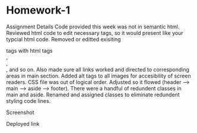 # Homework-1
Assignment Details
Code provided this week was not in semantic html. Reviewed html code to edit necessary tags, so it would present like your typcial html code. Removed or editted exisiting <div> tags with html tags <main>, <aside>, <footer>, and so on. Also made sure all links worked and directed to corresponding areas in main section. Added alt tags to all images for accesibility of screen readers. CSS file was out of logical order. Adjusted so it flowed (header --> main --> aside --> footer). There were a handful of redundent classes in main and aside. Renamed and assigned classes to eliminate redundent styling code lines.

Screenshot


Deployed link
